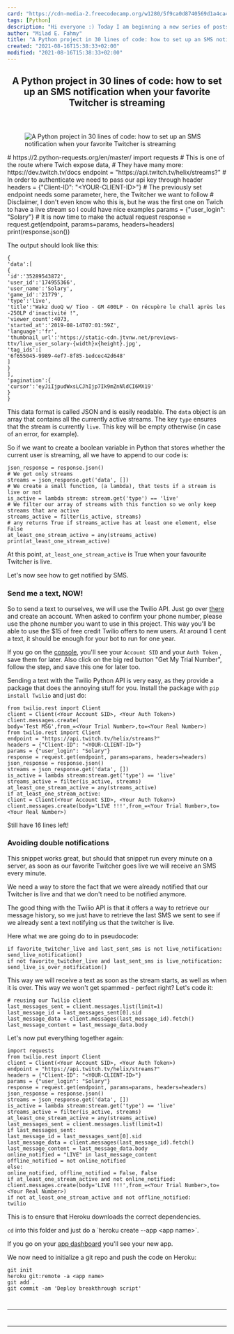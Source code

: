 ```yaml
---
card: "https://cdn-media-2.freecodecamp.org/w1280/5f9ca0d8740569d1a4ca4b21.jpg"
tags: [Python]
description: "Hi everyone :) Today I am beginning a new series of posts spe"
author: "Milad E. Fahmy"
title: "A Python project in 30 lines of code: how to set up an SMS notification when your favorite Twitcher is streaming"
created: "2021-08-16T15:38:33+02:00"
modified: "2021-08-16T15:38:33+02:00"
---
```

<div class="site-wrapper">
<main id="site-main" class="site-main outer">
<div class="inner">
<article class="post-full post tag-python tag-api tag-projects tag-heroku ">
<header class="post-full-header">
<h1 class="post-full-title">A Python project in 30 lines of code: how to set up an SMS notification when your favorite Twitcher is streaming</h1>
</header>
<figure class="post-full-image">
<picture>
<source media="(max-width: 700px)" sizes="1px" srcset="data:image/gif;base64,R0lGODlhAQABAIAAAAAAAP///yH5BAEAAAAALAAAAAABAAEAAAIBRAA7 1w">
<source media="(min-width: 701px)" sizes="(max-width: 800px) 400px,
(max-width: 1170px) 700px,
1400px" srcset="https://cdn-media-2.freecodecamp.org/w1280/5f9ca0d8740569d1a4ca4b21.jpg 300w,
https://cdn-media-2.freecodecamp.org/w1280/5f9ca0d8740569d1a4ca4b21.jpg 600w,
https://cdn-media-2.freecodecamp.org/w1280/5f9ca0d8740569d1a4ca4b21.jpg 1000w,
https://cdn-media-2.freecodecamp.org/w1280/5f9ca0d8740569d1a4ca4b21.jpg 2000w">
<img onerror="this.style.display='none'" src="https://cdn-media-2.freecodecamp.org/w1280/5f9ca0d8740569d1a4ca4b21.jpg" alt="A Python project in 30 lines of code: how to set up an SMS notification when your favorite Twitcher is streaming">
</picture>
</figure>
<section class="post-full-content">
<div class="post-content">
# https://2.python-requests.org/en/master/
import requests
# This is one of the route where Twich expose data,
# They have many more: https://dev.twitch.tv/docs
endpoint = "https://api.twitch.tv/helix/streams?"
# In order to authenticate we need to pass our api key through header
headers = {"Client-ID": "&lt;YOUR-CLIENT-ID&gt;"}
# The previously set endpoint needs some parameter, here, the Twitcher we want to follow
# Disclaimer, I don't even know who this is, but he was the first one on Twich to have a live stream so I could have nice examples
params = {"user_login": "Solary"}
# It is now time to make the actual request
response = request.get(endpoint, params=params, headers=headers)
print(response.json())</code></pre><p>The output should look like this:</p><pre><code class="language-json">{
'data':[
{
'id':'35289543872',
'user_id':'174955366',
'user_name':'Solary',
'game_id':'21779',
'type':'live',
'title':"Wakz duoQ w/ Tioo - GM 400LP - On récupère le chall après les -250LP d'inactivité !",
'viewer_count':4073,
'started_at':'2019-08-14T07:01:59Z',
'language':'fr',
'thumbnail_url':'https://static-cdn.jtvnw.net/previews-ttv/live_user_solary-{width}x{height}.jpg',
'tag_ids':[
'6f655045-9989-4ef7-8f85-1edcec42d648'
]
}
],
'pagination':{
'cursor':'eyJiIjpudWxsLCJhIjp7Ik9mZnNldCI6MX19'
}
}</code></pre><p>This data format is called JSON and is easily readable. The <code>data</code> object is an array that contains all the currently active streams. The key <code>type</code> ensures that the stream is currently <code>live</code>. This key will be empty otherwise (in case of an error, for example).</p><p>So if we want to create a boolean variable in Python that stores whether the current user is streaming, all we have to append to our code is:</p><pre><code class="language-python">json_response = response.json()
# We get only streams
streams = json_response.get('data', [])
# We create a small function, (a lambda), that tests if a stream is live or not
is_active = lambda stream: stream.get('type') == 'live'
# We filter our array of streams with this function so we only keep streams that are active
streams_active = filter(is_active, streams)
# any returns True if streams_active has at least one element, else False
at_least_one_stream_active = any(streams_active)
print(at_least_one_stream_active)</code></pre><p>At this point, <code>at_least_one_stream_active</code> is True when your favourite Twitcher is live.</p><p>Let's now see how to get notified by SMS.</p><h1 id="send-me-a-text-now-">Send me a text, NOW!</h1><p>So to send a text to ourselves, we will use the Twilio API. Just go over <a href="https://www.twilio.com/try-twilio">there</a> and create an account. When asked to confirm your phone number, please use the phone number you want to use in this project. This way you'll be able to use the $15 of free credit Twilio offers to new users. At around 1 cent a text, it should be enough for your bot to run for one year.</p><p>If you go on the <a href="https://www.twilio.com/console">console</a>, you'll see your <code>Account SID</code> and your <code>Auth Token</code> , save them for later. Also click on the big red button "Get My Trial Number", follow the step, and save this one for later too.</p><p>Sending a text with the Twilio Python API is very easy, as they provide a package that does the annoying stuff for you. Install the package with <code>pip install Twilio</code> and just do: </p><pre><code class="language-python">from twilio.rest import Client
client = Client(&lt;Your Account SID&gt;, &lt;Your Auth Token&gt;)
client.messages.create(
body='Test MSG',from_=&lt;Your Trial Number&gt;,to=&lt;Your Real Number&gt;)
from twilio.rest import Client
endpoint = "https://api.twitch.tv/helix/streams?"
headers = {"Client-ID": "&lt;YOUR-CLIENT-ID&gt;"}
params = {"user_login": "Solary"}
response = request.get(endpoint, params=params, headers=headers)
json_response = response.json()
streams = json_response.get('data', [])
is_active = lambda stream:stream.get('type') == 'live'
streams_active = filter(is_active, streams)
at_least_one_stream_active = any(streams_active)
if at_least_one_stream_active:
client = Client(&lt;Your Account SID&gt;, &lt;Your Auth Token&gt;)
client.messages.create(body='LIVE !!!',from_=&lt;Your Trial Number&gt;,to=&lt;Your Real Number&gt;)</code></pre><figcaption>Still have 16 lines left!</figcaption></figure><h1 id="avoiding-double-notifications">Avoiding double notifications</h1><p>This snippet works great, but should that snippet run every minute on a server, as soon as our favorite Twitcher goes live we will receive an SMS every minute. </p><p>We need a way to store the fact that we were already notified that our Twitcher is live and that we don't need to be notified anymore.</p><p>The good thing with the Twilio API is that it offers a way to retrieve our message history, so we just have to retrieve the last SMS we sent to see if we already sent a text notifying us that the twitcher is live.</p><p>Here what we are going do to in pseudocode:</p><pre><code>if favorite_twitcher_live and last_sent_sms is not live_notification:
send_live_notification()
if not favorite_twitcher_live and last_sent_sms is live_notification:
send_live_is_over_notification()</code></pre><p>This way we will receive a text as soon as the stream starts, as well as when it is over. This way we won't get spammed - perfect right? Let's code it:</p><pre><code class="language-python"># reusing our Twilio client
last_messages_sent = client.messages.list(limit=1)
last_message_id = last_messages_sent[0].sid
last_message_data = client.messages(last_message_id).fetch()
last_message_content = last_message_data.body</code></pre><p>Let's now put everything together again:</p><pre><code class="language-py">import requests
from twilio.rest import Client
client = Client(&lt;Your Account SID&gt;, &lt;Your Auth Token&gt;)
endpoint = "https://api.twitch.tv/helix/streams?"
headers = {"Client-ID": "&lt;YOUR-CLIENT-ID&gt;"}
params = {"user_login": "Solary"}
response = request.get(endpoint, params=params, headers=headers)
json_response = response.json()
streams = json_response.get('data', [])
is_active = lambda stream:stream.get('type') == 'live'
streams_active = filter(is_active, streams)
at_least_one_stream_active = any(streams_active)
last_messages_sent = client.messages.list(limit=1)
if last_messages_sent:
last_message_id = last_messages_sent[0].sid
last_message_data = client.messages(last_message_id).fetch()
last_message_content = last_message_data.body
online_notified = "LIVE" in last_message_content
offline_notified = not online_notified
else:
online_notified, offline_notified = False, False
if at_least_one_stream_active and not online_notified:
client.messages.create(body='LIVE !!!',from_=&lt;Your Trial Number&gt;,to=&lt;Your Real Number&gt;)
if not at_least_one_stream_active and not offline_notified:
twilio</code></pre><figcaption>This is to ensure that Heroku downloads the correct dependencies.</figcaption></figure><p><code>cd</code> into this folder and just do a `heroku create --app &lt;app name&gt;`.</p><p>If you go on your <a href="https://dashboard.heroku.com/apps">app dashboard</a> you'll see your new app. </p><p>We now need to initialize a git repo and push the code on Heroku:</p><pre><code>git init
heroku git:remote -a &lt;app name&gt;
git add .
git commit -am 'Deploy breakthrough script'
</div>
<hr>
<hr>
</section>
</article>
</div>
</main>
</div>
<!-- Google Tag Manager (noscript) -->
<!-- End Google Tag Manager (noscript) -->

